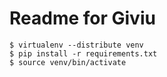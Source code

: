 # Readme for Giviu

    $ virtualenv --distribute venv
    $ pip install -r requirements.txt
    $ source venv/bin/activate
